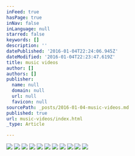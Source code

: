 ```yaml
---
inFeed: true
hasPage: true
inNav: false
inLanguage: null
starred: false
keywords: []
description: ''
datePublished: '2016-01-04T22:24:06.945Z'
dateModified: '2016-01-04T22:23:47.619Z'
title: music videos
author: []
authors: []
publisher:
  name: null
  domain: null
  url: null
  favicon: null
sourcePath: _posts/2016-01-04-music-videos.md
published: true
url: music-videos/index.html
_type: Article

---
```

![](https://the-grid-user-content.s3-us-west-2.amazonaws.com/13776c5b-14b1-497e-b71a-8223e427f882.png)
![](https://the-grid-user-content.s3-us-west-2.amazonaws.com/ac221e7f-50db-43e9-8a53-4138eb937a9a.png)
![](https://the-grid-user-content.s3-us-west-2.amazonaws.com/50075bae-8231-4b79-a392-15bcfdcb9452.png)
![](https://the-grid-user-content.s3-us-west-2.amazonaws.com/2130b4e3-1d96-421b-a00f-f518f2cb5279.png)
![](https://the-grid-user-content.s3-us-west-2.amazonaws.com/5575a648-a4f5-4b72-a3db-1e7604bc26a9.png)
![](https://the-grid-user-content.s3-us-west-2.amazonaws.com/c9eb72d6-7ac7-40b5-af7b-79a6ddd47f50.png)
![](https://the-grid-user-content.s3-us-west-2.amazonaws.com/d28c05af-e545-40fa-81d9-702124e52c38.png)
![](https://the-grid-user-content.s3-us-west-2.amazonaws.com/860df820-dc8f-4772-968d-b0c6b6e8dd8b.png)
![](https://the-grid-user-content.s3-us-west-2.amazonaws.com/79afdeb5-a37b-42cb-b2e1-72aede442a2f.png)
![](https://the-grid-user-content.s3-us-west-2.amazonaws.com/fe0ab52c-4484-4532-af81-e826c7a39926.png)
![](https://the-grid-user-content.s3-us-west-2.amazonaws.com/27a334d6-b0fa-4600-aa0d-545657520f14.png)